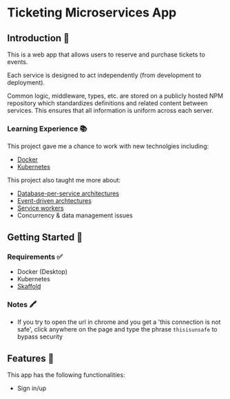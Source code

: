 # Ticketing Microservices App 

## Introduction 🎩
This is a web app that allows users to reserve and purchase tickets to events.

Each service is designed to act independently (from development to deployment).

Common logic, middleware, types, etc. are stored on a publicly hosted NPM repository which standardizes definitions and related content between services. This ensures that all information is uniform across each server.

### Learning Experience 📚

This project gave me a chance to work with new technolgies including:
- [Docker](https://www.docker.com/)
- [Kubernetes](https://kubernetes.io/)

This project also taught me more about:
- [Database-per-service architectures](https://microservices.io/patterns/data/database-per-service.html)
- [Event-driven archtectures](https://aws.amazon.com/event-driven-architecture/)
- [Service workers](https://developers.google.com/web/fundamentals/primers/service-workers)
- Concurrency & data management issues

## Getting Started 🏁

### Requirements ✅
- Docker (Desktop)
- Kubernetes
- [Skaffold](https://skaffold.dev/docs/quickstart/)

### Notes 🖍
- If you try to open the url in chrome and you get a 'this connection is not safe', click anywhere on the page and type the phrase `thisisunsafe` to bypass security

## Features 🧩
This app has the following functionalities:
- Sign in/up
